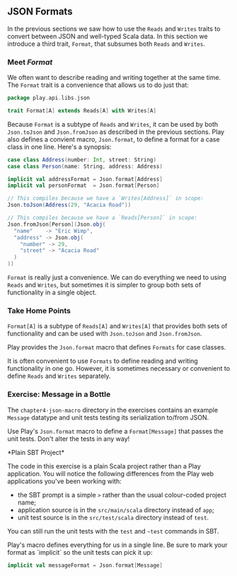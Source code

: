 ## JSON Formats

In the previous sections we saw how to use the `Reads` and `Writes` traits to convert between JSON and well-typed Scala data. In this section we introduce a third trait, `Format`, that subsumes both `Reads` and `Writes`.

### Meet *Format*

We often want to describe reading and writing together at the same time. The `Format` trait is a convenience that allows us to do just that:

~~~ scala
package play.api.libs.json

trait Format[A] extends Reads[A] with Writes[A]
~~~

Because `Format` is a subtype of `Reads` and `Writes`, it can be used by both `Json.toJson` and `Json.fromJson` as described in the previous sections. Play also defines a convient macro, `Json.format`, to define a format for a case class in one line. Here's a synopsis:

~~~ scala
case class Address(number: Int, street: String)
case class Person(name: String, address: Address)

implicit val addressFormat = Json.format[Address]
implicit val personFormat  = Json.format[Person]

// This compiles because we have a `Writes[Address]` in scope:
Json.toJson(Address(29, "Acacia Road"))

// This compiles because we have a `Reads[Person]` in scope:
Json.fromJson[Person](Json.obj(
  "name"    -> "Eric Wimp",
  "address" -> Json.obj(
    "number" -> 29,
    "street" -> "Acacia Road"
  )
))
~~~

`Format` is really just a convenience. We can do everything we need to using `Reads` and `Writes`, but sometimes it is simpler to group both sets of functionality in a single object.

### Take Home Points

`Format[A]` is a subtype of `Reads[A]` and `Writes[A]` that provides both sets of functionality and can be used with `Json.toJson` and `Json.fromJson`.

Play provides the `Json.format` macro that defines `Formats` for case classes.

It is often convenient to use `Formats` to define reading and writing functionality in one go. However, it is sometimes necessary or convenient to define `Reads` and `Writes` separately.

### Exercise: Message in a Bottle

The `chapter4-json-macro` directory in the exercises contains an example `Message` datatype
and unit tests testing its serialization to/from JSON.

Use Play's `Json.format` macro to define a `Format[Message]` that passes the unit tests.
Don't alter the tests in any way!

<div class="callout callout-info">
*Plain SBT Project*

The code in this exercise is a plain Scala project rather than a Play application.
You will notice the following differences from the Play web applications you've been working with:

 - the SBT prompt is a simple `>` rather than the usual colour-coded project name;
 - application source is in the `src/main/scala` directory instead of `app`;
 - unit test source is in the `src/test/scala` directory instead of `test`.

You can still run the unit tests with the `test` and `~test` commands in SBT.
</div>

<div class="solution">
Play's macro defines everything for us in a single line.
Be sure to mark your format as `implicit` so the unit tests can pick it up:

~~~ scala
implicit val messageFormat = Json.format[Message]
~~~
</div>